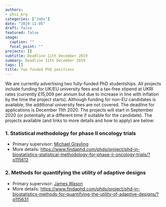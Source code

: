 ```yaml
---
authors:
- phsi_brg
categories: ["Jobs"]
date: "2019-11-05"
draft: false
featured: false
image:
  caption: ""
  focal_point: ""
projects: []
subtitle: Deadline 11th December 2019
summary: Deadline 11th December 2019
tags: []
title: Two funded PhD positions
---
```


We are currently advertising two fully-funded PhD studentships.
All projects include funding for UK/EU university fees and a tax-free stipend at UKRI rates (currently £15,009 per annum but due to increase in line with inflation by the time the project starts).
Although funding for non-EU candidates is available, the additional university fees are not covered.
The deadline for applications is December 11th 2020.
The projects will start in September 2020 (or potentially at a different time if suitable for the candidate).
The projects available (and links to more details and how to apply) are below:

### 1. Statistical methodology for phase II oncology trials

- Primary supervisor: [Michael Grayling](/people/michael_grayling/)
- More details: https://www.findaphd.com/phds/project/phd-in-biostatistics-statistical-methodology-for-phase-ii-oncology-trials/?p115612

### 2. Methods for quantifying the utility of adaptive designs

- Primary supervisor: [James Wason](/people/james_wason/)
- More details: https://www.findaphd.com/phds/project/phd-in-biostatistics-methods-for-quantifying-the-utility-of-adaptive-designs/?p115631
